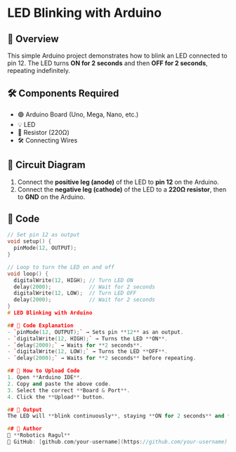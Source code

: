 # LED Blinking with Arduino

## 🚀 Overview
This simple Arduino project demonstrates how to blink an LED connected to pin 12. The LED turns **ON for 2 seconds** and then **OFF for 2 seconds**, repeating indefinitely.

## 🛠 Components Required
- 🟢 Arduino Board (Uno, Mega, Nano, etc.)
- 💡 LED
- 🔌 Resistor (220Ω)
- 🛠 Connecting Wires

## 🔌 Circuit Diagram
1. Connect the **positive leg (anode)** of the LED to **pin 12** on the Arduino.
2. Connect the **negative leg (cathode)** of the LED to a **220Ω resistor**, then to **GND** on the Arduino.

## 📜 Code
```cpp
// Set pin 12 as output
void setup() {
  pinMode(12, OUTPUT);
}

// Loop to turn the LED on and off
void loop() {
  digitalWrite(12, HIGH); // Turn LED ON
  delay(2000);            // Wait for 2 seconds
  digitalWrite(12, LOW);  // Turn LED OFF
  delay(2000);            // Wait for 2 seconds
}
# LED Blinking with Arduino

## 📜 Code Explanation
- `pinMode(12, OUTPUT);` → Sets pin **12** as an output.
- `digitalWrite(12, HIGH);` → Turns the LED **ON**.
- `delay(2000);` → Waits for **2 seconds**.
- `digitalWrite(12, LOW);` → Turns the LED **OFF**.
- `delay(2000);` → Waits for **2 seconds** before repeating.

## 🔧 How to Upload Code
1. Open **Arduino IDE**.
2. Copy and paste the above code.
3. Select the correct **Board & Port**.
4. Click the **Upload** button.

## 🎯 Output
The LED will **blink continuously**, staying **ON for 2 seconds** and **OFF for 2 seconds**.

## 📌 Author
👤 **Robotics Ragul**  
🔗 GitHub: [github.com/your-username](https://github.com/your-username)  
